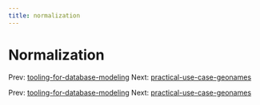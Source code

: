 ```yaml
---
title: normalization
---
```


# Normalization

Prev:
[tooling-for-database-modeling](tooling-for-database-modeling.md)
Next:
[practical-use-case-geonames](practical-use-case-geonames.md)

Prev:
[tooling-for-database-modeling](tooling-for-database-modeling.md)
Next:
[practical-use-case-geonames](practical-use-case-geonames.md)
